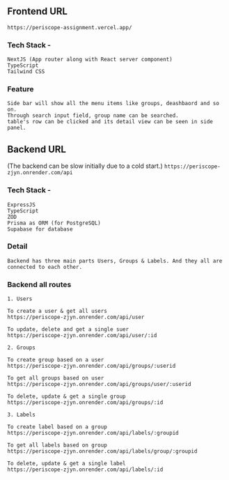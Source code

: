 ## Frontend URL 
`https://periscope-assignment.vercel.app/`

### Tech Stack - 
``` 
NextJS (App router along with React server component)
TypeScript
Tailwind CSS 

```
### Feature
```
Side bar will show all the menu items like groups, deashbaord and so on. 
Through search input field, group name can be searched.
table's row can be clicked and its detail view can be seen in side panel.

```



## Backend URL
(The backend can be slow initially due to a cold start.)
`https://periscope-zjyn.onrender.com/api`

### Tech Stack - 
```
ExpressJS
TypeScript
ZOD
Prisma as ORM (for PostgreSQL)
Supabase for database

```
### Detail
```
Backend has three main parts Users, Groups & Labels. And they all are connected to each other.

```
### Backend all routes

```
1. Users

To create a user & get all users
https://periscope-zjyn.onrender.com/api/user

To update, delete and get a single suer
https://periscope-zjyn.onrender.com/api/user/:id

2. Groups

To create group based on a user
https://periscope-zjyn.onrender.com/api/groups/:userid

To get all groups based on user
https://periscope-zjyn.onrender.com/api/groups/user/:userid

To delete, update & get a single group
https://periscope-zjyn.onrender.com/api/groups/:id

3. Labels

To create label based on a group
https://periscope-zjyn.onrender.com/api/labels/:groupid

To get all labels based on group
https://periscope-zjyn.onrender.com/api/labels/group/:groupid

To delete, update & get a single label
https://periscope-zjyn.onrender.com/api/labels/:id

```







